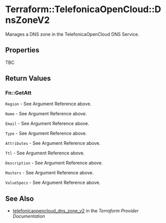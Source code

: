 # Terraform::TelefonicaOpenCloud::DnsZoneV2

Manages a DNS zone in the TelefonicaOpenCloud DNS Service.

## Properties

TBC

## Return Values

### Fn::GetAtt

`Region` - See Argument Reference above.

`Name` - See Argument Reference above.

`Email` - See Argument Reference above.

`Type` - See Argument Reference above.

`Attributes` - See Argument Reference above.

`Ttl` - See Argument Reference above.

`Description` - See Argument Reference above.

`Masters` - See Argument Reference above.

`ValueSpecs` - See Argument Reference above.

## See Also

* [telefonicaopencloud_dns_zone_v2](https://www.terraform.io/docs/providers/telefonicaopencloud/r/dns_zone_v2.html) in the _Terraform Provider Documentation_